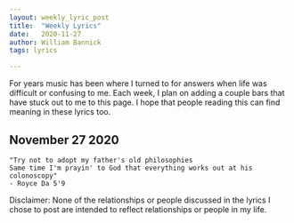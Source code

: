 ```yaml
---
layout: weekly_lyric_post
title:  "Weekly Lyrics"
date:   2020-11-27
author: William Bannick
tags: lyrics

---
```


For years music has been where I turned to for answers when life was difficult or confusing to me. Each week, I plan on adding a couple bars that have stuck out to me to this page. I hope that people reading this can find meaning in these lyrics too.

## November 27 2020
```
"Try not to adopt my father's old philosophies
Same time I'm prayin' to God that everything works out at his colonoscopy"
- Royce Da 5'9
```


Disclaimer: None of the relationships or people discussed in the lyrics I chose to post are intended to reflect relationships or people in my life.
